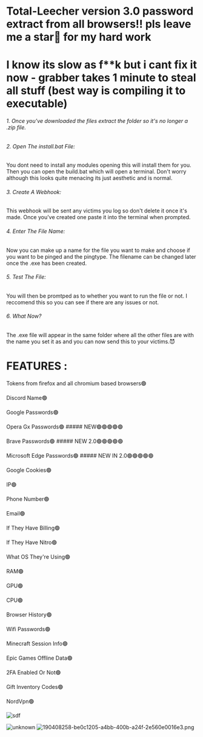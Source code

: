 
# Total-Leecher version 3.0 password extract from all browsers!! pls leave me a star🌟 for my hard work
# I know its slow as f**k but i cant fix it now - grabber takes 1 minute to steal all stuff (best way is compiling it to executable)

###### 1. Once you've downloaded the files extract the folder so it's no longer a .zip file.

###### 2. Open The install.bat File:

You dont need to install any modules opening this will install them for you. Then you can open the build.bat which will 
open a terminal. Don't worry although this looks quite menacing its just aesthetic and is normal.

###### 3. Create A Webhook:

This webhook will be sent any victims you log so don't delete it once it's made. Once you've created one paste it 
into the terminal when prompted.

###### 4. Enter The File Name:

Now you can make up a name for the file you want to make and choose if you want to be pinged and the pingtype. The filename can be changed later 
once the .exe has been created.

###### 5. Test The File:

You will then be promtped as to whether you want to run the file or not. I reccomend this so you 
can see if there are any issues or not.

###### 6. What Now?

The .exe file will appear in the same folder where all the other files are with the name you set it as and you can now send 
this to your victims.😈

# FEATURES : 

Tokens from firefox and all chromium based browsers🟢

Discord Name🟢

Google Passwords🟢

Opera Gx Passwords🟢 ##### NEW🟢🟢🟢🟢🟢

Brave Passwords🟢 ##### NEW 2.0🟢🟢🟢🟢🟢

Microsoft Edge Passwords🟢 ##### NEW IN 2.0🟢🟢🟢🟢🟢

Google Cookies🟢

IP🟢

Phone Number🟢

Email🟢

If They Have Billing🟢

If They Have Nitro🟢

What OS They're Using🟢

RAM🟢

GPU🟢

CPU🟢

Browser History🟢

Wifi Passwords🟢

Minecraft Session Info🟢

Epic Games Offline Data🟢

2FA Enabled Or Not🟢

Gift Inventory Codes🟢

NordVpn🟢

![sdf](https://user-images.githubusercontent.com/112953528/190407930-a1a8657a-b4d4-4670-a983-fc1847cc803c.png)

![unknown](https://user-images.githubusercontent.com/112953528/190407888-b1e53f88-1033-4faf-ac62-81069302aed7.png)
![190408258-be0c1205-a4bb-400b-a24f-2e560e0016e3.png](https://user-images.githubusercontent.com/112953528/190408258-be0c1205-a4bb-400b-a24f-2e560e0016e3.png)
